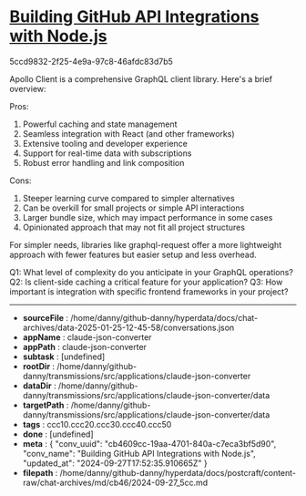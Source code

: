 # [Building GitHub API Integrations with Node.js](https://claude.ai/chat/cb4609cc-19aa-4701-840a-c7eca3bf5d90)

5ccd9832-2f25-4e9a-97c8-46afdc83d7b5

 Apollo Client is a comprehensive GraphQL client library. Here's a brief overview:

Pros:
1. Powerful caching and state management
2. Seamless integration with React (and other frameworks)
3. Extensive tooling and developer experience
4. Support for real-time data with subscriptions
5. Robust error handling and link composition

Cons:
1. Steeper learning curve compared to simpler alternatives
2. Can be overkill for small projects or simple API interactions
3. Larger bundle size, which may impact performance in some cases
4. Opinionated approach that may not fit all project structures

For simpler needs, libraries like graphql-request offer a more lightweight approach with fewer features but easier setup and less overhead.

Q1: What level of complexity do you anticipate in your GraphQL operations?
Q2: Is client-side caching a critical feature for your application?
Q3: How important is integration with specific frontend frameworks in your project?

---

* **sourceFile** : /home/danny/github-danny/hyperdata/docs/chat-archives/data-2025-01-25-12-45-58/conversations.json
* **appName** : claude-json-converter
* **appPath** : claude-json-converter
* **subtask** : [undefined]
* **rootDir** : /home/danny/github-danny/transmissions/src/applications/claude-json-converter
* **dataDir** : /home/danny/github-danny/transmissions/src/applications/claude-json-converter/data
* **targetPath** : /home/danny/github-danny/transmissions/src/applications/claude-json-converter/data
* **tags** : ccc10.ccc20.ccc30.ccc40.ccc50
* **done** : [undefined]
* **meta** : {
  "conv_uuid": "cb4609cc-19aa-4701-840a-c7eca3bf5d90",
  "conv_name": "Building GitHub API Integrations with Node.js",
  "updated_at": "2024-09-27T17:52:35.910665Z"
}
* **filepath** : /home/danny/github-danny/hyperdata/docs/postcraft/content-raw/chat-archives/md/cb46/2024-09-27_5cc.md